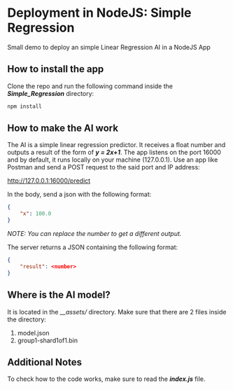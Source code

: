 # Deployment in NodeJS: Simple Regression
Small demo to deploy an simple Linear Regression AI in a NodeJS App

## How to install the app
Clone the repo and run the following command inside the *__Simple_Regression__* directory:

```bat
npm install
```

## How to make the AI work
The AI is a simple linear regression predictor. It receives a float number and outputs a result of the form of  *__y = 2x+1__*.
The app listens on the port 16000 and by default, it runs locally on your machine (127.0.0.1).
Use an app like Postman and send a POST request to the said port and IP address:

http://127.0.0.1:16000/predict

In the body, send a json with the following format:

```json
{
	"x": 100.0
}
```

*NOTE: You can replace the number to get a different output.*

The server returns a JSON containing the following format:


```json
{
	"result": <number>
}
```

## Where is the AI model?
It is located in the *__assets/* directory. Make sure that there are 2 files inside the directory:
1. model.json
2. group1-shard1of1.bin

## Additional Notes
To check how to the code works, make sure to read the *__index.js__* file.
